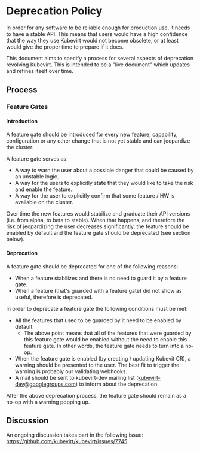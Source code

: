 # Deprecation Policy

In order for any software to be reliable enough for production use, it needs to have a stable API. This means that
users would have a high confidence that the way they use Kubevirt would not become obsolete, or at least would give
the proper time to prepare if it does.

This document aims to specify a process for several aspects of deprecation revolving Kubevirt. This is intended to
be a "live document" which updates and refines itself over time.

## Process

### Feature Gates
#### Introduction
A feature gate should be introduced for every new feature, capability, configuration or any other change that
is not yet stable and can jeopardize the cluster.

A feature gate serves as:
* A way to warn the user about a possible danger that could be caused by an unstable logic.
* A way for the users to explicitly state that they would like to take the risk and enable the feature.
* A way for the user to explicitly confirm that some feature / HW is available on the cluster.

Over time the new features would stabilize and graduate their API versions (i.e. from alpha, to beta to stable). When
that happens, and therefore the risk of jeopardizing the user decreases significantly, the feature should be enabled
by default and the feature gate should be deprecated (see section below).

#### Deprecation
A feature gate should be deprecated for one of the following reasons:
* When a feature stabilizes and there is no need to guard it by a feature gate.
* When a feature (that's guarded with a feature gate) did not show as useful, therefore is deprecated.

In order to deprecate a feature gate the following conditions must be met:
* All the features that used to be guarded by it need to be enabled by default.
  * The above point means that all of the features that were guarded by this feature gate
    would be enabled without the need to enable this feature gate. In other words, the
    feature gate needs to turn into a no-op.
* When the feature gate is enabled (by creating / updating Kubevit CR), a warning should be presented to the user. The
  best fit to trigger the warning is probably our validating webhooks.
* A mail should be sent to kubevirt-dev mailing list (kubevirt-dev@googlegroups.com) to inform about the deprecation.

After the above deprecation process, the feature gate should remain as a no-op with a warning popping up.

## Discussion
An ongoing discussion takes part in the following issue: https://github.com/kubevirt/kubevirt/issues/7745
